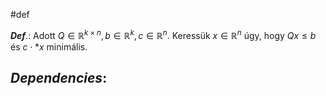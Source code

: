 #def 

***Def***.: Adott $Q \in \mathbb{R}^{k \times n}, b \in \mathbb{R}^{k}, c \in \mathbb{R}^{n}$.
Keressük $x \in \mathbb{R}^{n}$ úgy, hogy $Qx \leq b$ és $c \cdot* x$ minimális.


***Dependencies***:
- 